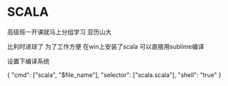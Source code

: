 # SCALA
 高级班一开课就马上分组学习  亚历山大
 
 
 
 
比利时进球了
为了工作方便  在win上安装了scala 可以直接用sublime编译

设置下编译系统 

{
	 "cmd": ["scala",  "$file_name"],
    "selector": ["scala.scala"],
    "shell": "true"
}


